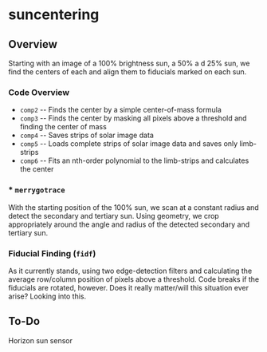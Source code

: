 suncentering
=============

Overview
-------
Starting with an image of a 100\% brightness sun, a 50\% a d 25\% sun, we find the centers of each and align them to fiducials marked on each sun. 

### Code Overview
* `comp2` -- Finds the center by a simple center-of-mass formula
* `comp3` -- Finds the center by masking all pixels above a threshold and finding the center of mass
* `comp4` -- Saves strips of solar image data
* `comp5` -- Loads complete strips of solar image data and saves only limb-strips
* `comp6` -- Fits an nth-order polynomial to the limb-strips and calculates the center

### * `merrygotrace` 
With the starting position of the 100\% sun, we scan at a constant radius and detect the secondary and tertiary sun. Using geometry, we crop appropriately around the angle and radius of the detected secondary and tertiary sun. 

### Fiducial Finding (`fidf`)
As it currently stands, using two edge-detection filters and calculating the average row/column position of pixels above a threshold. Code breaks if the fiducials are rotated, however. Does it really matter/will this situation ever arise? Looking into this.

To-Do
-------
Horizon sun sensor